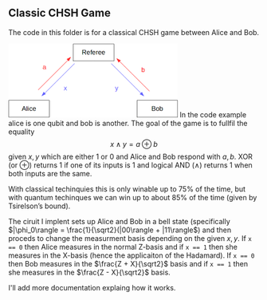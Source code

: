 ## Classic CHSH Game
The code in this folder is for a classical CHSH game between Alice and Bob. 

![alt text](image.png)
In the code example alice is one qubit and bob is another. The goal of the game is to fullfil the equality $$x \wedge y = a \oplus b$$given $x, y$ which are either $1$ or $0$ and Alice and Bob respond with $a, b$. XOR (or $\oplus$) returns $1$ if one of its inputs is $1$ and logical AND ($\wedge$) returns $1$ when both inputs are the same.

With classical techinquies this is only winable up to 75% of the time, but with quantum techinques we can win up to about 85% of the time (given by Tsirelson’s bound).

The ciruit I implent sets up Alice and Bob in a bell state (specifically $|\phi_0\rangle = \frac{1}{\sqrt2}(|00\rangle + |11\rangle$) and then proceds to change the measurment basis depending on the given $x, y$. If `x == 0` then Alice measures in the normal Z-basis and if `x == 1` then she measures in the X-basis (hence the applicaiton of the Hadamard). If `x == 0` then Bob measures in the $\frac{Z + X}{\sqrt2}$ basis and if `x == 1` then she measures in the $\frac{Z - X}{\sqrt2}$ basis.

I'll add more documentation explaing how it works.